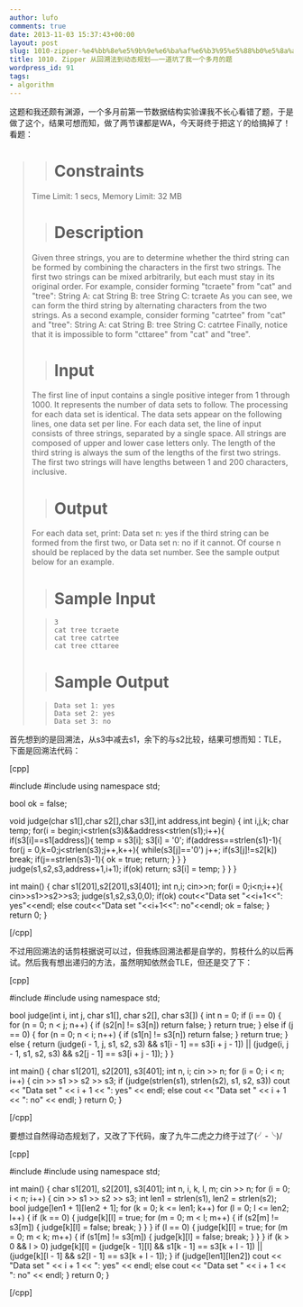 ```yaml
---
author: lufo
comments: true
date: 2013-11-03 15:37:43+00:00
layout: post
slug: 1010-zipper-%e4%bb%8e%e5%9b%9e%e6%ba%af%e6%b3%95%e5%88%b0%e5%8a%a8%e6%80%81%e8%a7%84%e5%88%92-%e4%b8%80%e9%81%93%e5%9d%91%e4%ba%86%e6%88%91%e4%b8%80%e4%b8%aa%e5%a4%9a%e6%9c%88
title: 1010. Zipper 从回溯法到动态规划——一道坑了我一个多月的题
wordpress_id: 91
tags:
- algorithm
---
```


这题和我还颇有渊源，一个多月前第一节数据结构实验课我不长心看错了题，于是做了这个，结果可想而知，做了两节课都是WA，今天哥终于把这丫的给搞掉了！看题：


<blockquote>

> 
> # Constraints
> 
> 
Time Limit: 1 secs, Memory Limit: 32 MB

> 
> # Description
> 
> 
Given three strings, you are to determine whether the third string can be formed by combining the characters in the first two strings. The first two strings can be mixed arbitrarily, but each must stay in its original order. For example, consider forming "tcraete" from "cat" and "tree": String A: cat String B: tree String C: tcraete As you can see, we can form the third string by alternating characters from the two strings. As a second example, consider forming "catrtee" from "cat" and "tree": String A: cat String B: tree String C: catrtee Finally, notice that it is impossible to form "cttaree" from "cat" and "tree".

> 
> # Input
> 
> 
The first line of input contains a single positive integer from 1 through 1000. It represents the number of data sets to follow. The processing for each data set is identical. The data sets appear on the following lines, one data set per line. For each data set, the line of input consists of three strings, separated by a single space. All strings are composed of upper and lower case letters only. The length of the third string is always the sum of the lengths of the first two strings. The first two strings will have lengths between 1 and 200 characters, inclusive.

> 
> # Output
> 
> 
For each data set, print: Data set n: yes if the third string can be formed from the first two, or Data set n: no if it cannot. Of course n should be replaced by the data set number. See the sample output below for an example.

> 
> # Sample Input
> 
> 

>     
>     3
>     cat tree tcraete
>     cat tree catrtee
>     cat tree cttaree
> 
> 

> 
> # Sample Output
> 
> 

>     
>     Data set 1: yes
>     Data set 2: yes
>     Data set 3: no
> 
> 
</blockquote>


首先想到的是回溯法，从s3中减去s1，余下的与s2比较，结果可想而知：TLE，下面是回溯法代码：

[cpp]

#include <iostream>
#include <cstring>
using namespace std;

bool ok = false;

void judge(char s1[],char s2[],char s3[],int address,int begin) {
 int i,j,k;
 char temp;
 for(i = begin;i<strlen(s3)&&address<strlen(s1);i++){
 if(s3[i]==s1[address]){
 temp = s3[i];
 s3[i] = '0';
 if(address==strlen(s1)-1){
 for(j = 0,k=0;j<strlen(s3);j++,k++){
 while(s3[j]=='0')
 j++;
 if(s3[j]!=s2[k])
 break;
 if(j==strlen(s3)-1){
 ok = true;
 return;
 }
 }
 }
 judge(s1,s2,s3,address+1,i+1);
 if(ok)
 return;
 s3[i] = temp;
 }
}
}

int main() {
 char s1[201],s2[201],s3[401];
 int n,i;
 cin>>n;
 for(i = 0;i<n;i++){
 cin>>s1>>s2>>s3;
 judge(s1,s2,s3,0,0);
 if(ok)
 cout<<"Data set "<<i+1<<": yes"<<endl;
 else
 cout<<"Data set "<<i+1<<": no"<<endl;
 ok = false;
 }
 return 0;
}

[/cpp]

不过用回溯法的话剪枝据说可以过，但我练回溯法都是自学的，剪枝什么的以后再试。然后我有想出递归的方法，虽然明知依然会TLE，但还是交了下：

[cpp]

#include <iostream>
#include <cstring>
using namespace std;

bool judge(int i, int j, char s1[], char s2[], char s3[]) {
 int n = 0;
 if (i == 0) {
 for (n = 0; n < j; n++) {
 if (s2[n] != s3[n])
 return false;
 }
 return true;
 } else if (j == 0) {
 for (n = 0; n < i; n++) {
 if (s1[n] != s3[n])
 return false;
 }
 return true;
 } else {
 return (judge(i - 1, j, s1, s2, s3) && s1[i - 1] == s3[i + j - 1])
 || (judge(i, j - 1, s1, s2, s3) && s2[j - 1] == s3[i + j - 1]);
 }
}

int main() {
 char s1[201], s2[201], s3[401];
 int n, i;
 cin >> n;
 for (i = 0; i < n; i++) {
 cin >> s1 >> s2 >> s3;
 if (judge(strlen(s1), strlen(s2), s1, s2, s3))
 cout << "Data set " << i + 1 << ": yes" << endl;
 else
 cout << "Data set " << i + 1 << ": no" << endl;
 }
 return 0;
}

[/cpp]

要想过自然得动态规划了，又改了下代码，废了九牛二虎之力终于过了\(╯-╰)/

[cpp]

#include <iostream>
#include <cstring>
using namespace std;

int main() {
 char s1[201], s2[201], s3[401];
 int n, i, k, l, m;
 cin >> n;
 for (i = 0; i < n; i++) {
 cin >> s1 >> s2 >> s3;
 int len1 = strlen(s1), len2 = strlen(s2);
 bool judge[len1 + 1][len2 + 1];
 for (k = 0; k <= len1; k++)
 for (l = 0; l <= len2; l++) {
 if (k == 0) {
 judge[k][l] = true;
 for (m = 0; m < l; m++) {
 if (s2[m] != s3[m]) {
 judge[k][l] = false;
 break;
 }
 }
 }
 if (l == 0) {
 judge[k][l] = true;
 for (m = 0; m < k; m++) {
 if (s1[m] != s3[m]) {
 judge[k][l] = false;
 break;
 }
 }
 }
 if (k > 0 && l > 0)
 judge[k][l] =
 (judge[k - 1][l] && s1[k - 1] == s3[k + l - 1])
 || (judge[k][l - 1]
 && s2[l - 1] == s3[k + l - 1]);
 }
 if (judge[len1][len2])
 cout << "Data set " << i + 1 << ": yes" << endl;
 else
 cout << "Data set " << i + 1 << ": no" << endl;
 }
 return 0;
}

[/cpp]
